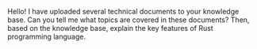 Hello! I have uploaded several technical documents to your knowledge base. Can you tell me what topics are covered in these documents? Then, based on the knowledge base, explain the key features of Rust programming language.